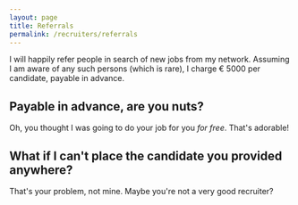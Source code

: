 ```yaml
---
layout: page
title: Referrals
permalink: /recruiters/referrals
---
```


I will happily refer people in search of new jobs from my network. Assuming I am aware of any such persons (which is rare),
I charge &euro; 5000 per candidate, payable in advance.

## Payable in advance, are you nuts?

Oh, you thought I was going to do your job for you _for free_. That's adorable!

## What if I can't place the candidate you provided anywhere?

That's your problem, not mine. Maybe you're not a very good recruiter?

